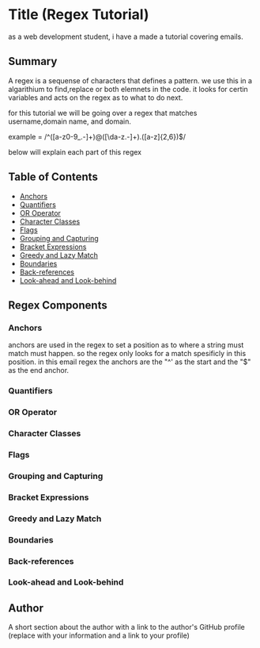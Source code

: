 # Title (Regex Tutorial)

as a web development student, i have a made a tutorial covering emails.

## Summary

A regex is a sequense of characters that defines a pattern. we use this in a algarithium to find,replace or both elemnets in the code. it looks for certin variables and acts on the regex as to what to do next.

for this tutorial we will be going over a regex that matches username,domain name, and domain. 

example = /^([a-z0-9_\.-]+)@([\da-z\.-]+)\.([a-z]{2,6})$/

below will explain each part of this regex 

## Table of Contents

- [Anchors](#anchors)
- [Quantifiers](#quantifiers)
- [OR Operator](#or-operator)
- [Character Classes](#character-classes)
- [Flags](#flags)
- [Grouping and Capturing](#grouping-and-capturing)
- [Bracket Expressions](#bracket-expressions)
- [Greedy and Lazy Match](#greedy-and-lazy-match)
- [Boundaries](#boundaries)
- [Back-references](#back-references)
- [Look-ahead and Look-behind](#look-ahead-and-look-behind)

## Regex Components

### Anchors
anchors are used in the regex to set a position as to where a string must match must happen. so the regex only looks for a match spesificly in this position. in this email regex the anchors are the "^' as the start and the "$" as the end anchor. 

### Quantifiers


### OR Operator

### Character Classes

### Flags

### Grouping and Capturing

### Bracket Expressions

### Greedy and Lazy Match

### Boundaries

### Back-references

### Look-ahead and Look-behind

## Author

A short section about the author with a link to the author's GitHub profile (replace with your information and a link to your profile)
